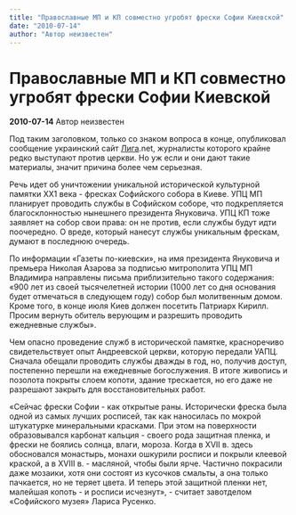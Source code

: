 ```yaml
---
title: "Православные МП и КП совместно угробят фрески Софии Киевской"
date: "2010-07-14"
author: "Автор неизвестен"
---
```


# Православные МП и КП совместно угробят фрески Софии Киевской

**2010-07-14** Автор неизвестен

Под таким заголовком, только со знаком вопроса в конце, опубликовал сообщение украинский сайт [Лига](http://news.liga.net/).net, журналисты которого крайне редко выступают против церкви. Но уж если и они дают такие материалы, значит причина более чем серьезная.

Речь идет об уничтожении уникальной исторической культурной памятки ХХ1 века - фресках Софийского собора в Киеве. УПЦ МП планирует проводить службы в Софийском соборе, что подкрепляется благосклонностью нынешнего президента Януковича. УПЦ КП тоже заявляет на собор свои права: он не против, если службы будут идти поочередно. О вреде, который нанесут службы уникальным фрескам, думают в последнюю очередь.

По информации «Газеты по-киевски», на имя президента Януковича и премьера Николая Азарова за подписью митрополита УПЦ МП Владимира направлены письма приблизительно такого содержания: «900 лет из своей тысячелетней истории (1000 лет со дня основания будет отмечаться в следующем году) собор был молитвенным домом. Кроме того, в конце июля Киев должен посетить Патриарх Кирилл. Просим вернуть обитель верующим и разрешить проводить ежедневные службы».

Чем опасно проведение служб в исторической памятке, красноречиво свидетельствует опыт Андреевской церкви, которую передали УАПЦ. Сначала обещали проводить службы дважды в год, но, получив доступ, постепенно перешли на ежедневные богослужения. В итоге живопись и позолота покрыты слоем копоти, здание трескается, но его даже не разрешают закрыть для восстановительных работ.

«Сейчас фрески Софии - как открытые раны. Исторически фреска была одной из самых лучших росписей, так как наносилась по мокрой штукатурке минеральными красками. При этом на поверхности образовывался карбонат кальция - своего рода защитная пленка, и фрески не боялись солнца, влаги, мороза. Когда в XVII в. здесь обосновался монастырь, монахи ошкурили росписи и покрыли клеевой краской, а в XVIII в. - масляной, чтобы были ярче. Частично покрасили даже мозаики, хотя они состоят из кусочков смальты, а она только пачкается, но не теряет цвета. И теперь этой защитной пленки нет, малейшая копоть - и росписи исчезнут», - считает завотделом «Софийского музея» Лариса Русенко.